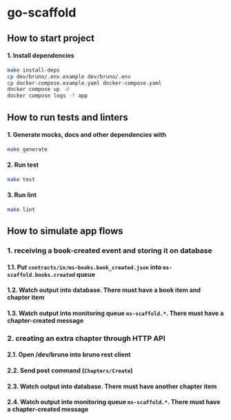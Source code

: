# go-scaffold



## How to start project

#### 1. Install dependencies
```sh
make install-deps
cp dev/bruno/.env.example dev/bruno/.env
cp docker-compose.example.yaml docker-compose.yaml
docker compose up -d
docker compose logs -f app
```



## How to run tests and linters

#### 1. Generate mocks, docs and other dependencies with
```sh
make generate
```

#### 2. Run test
```sh
make test
```

#### 3. Run lint
```sh
make lint
```




## How to simulate app flows

### 1. receiving a book-created event and storing it on database

#### 1.1. Put `contracts/in/ms-books.book_created.json` into `ms-scaffold.books.created` queue
#### 1.2. Watch output into database. There must have a book item and chapter item
#### 1.3. Watch output into monitoring queue `ms-scaffold.*`. There must have a chapter-created message

### 2. creating an extra chapter through HTTP API

#### 2.1. Open /dev/bruno into bruno rest client
#### 2.2. Send post command (`Chapters/Create`)
#### 2.3. Watch output into database. There must have another chapter item
#### 2.4. Watch output into monitoring queue `ms-scaffold.*`. There must have a chapter-created message

